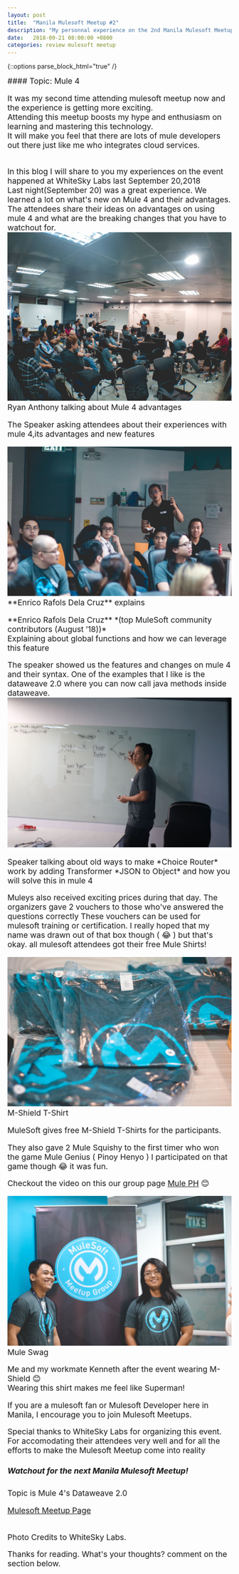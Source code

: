 ```yaml
---
layout: post
title:  "Manila Mulesoft Meetup #2"
description: "My personnal experience on the 2nd Manila Mulesoft Meetup"
date:   2018-09-21 08:00:00 +0800
categories: review mulesoft meetup
---
```


{::options parse_block_html="true" /}
<div class="" style="font-size:1.1rem">
#### Topic: Mule 4

It was my second time attending mulesoft meetup now and the experience is getting more exciting.   
Attending this meetup boosts my hype and enthusiasm on learning and mastering this technology.  
It will make you feel that there are lots of mule developers out there just like me who integrates cloud services.  


<br>
In this blog I will share to you my experiences on the event happened at WhiteSky Labs last September 20,2018  
<br>
Last night(September 20) was a great experience. We learned a lot on what's new on Mule 4 and their advantages. The attendees share their ideas on advantages on using mule 4 and what are the breaking changes that you have to watchout for.  
<div class="row">
<div class="col m6 s12">
<div class="card hoverable">
<div class="card-image">
<img class="responsive-img" src="/assets/img/posts/review/mulesoft/meetup2/ryan_andal_talking_mule4_advantages.jpg" alt="Ryan Anthony Andal discussing about mule 4 advantages and things to watchout">
<span class="card-title">Ryan Anthony talking about Mule 4 advantages</span>
</div>
<div class="card-content">
  <p>The Speaker asking attendees about their experiences with mule 4,its advantages and new features</p>
</div>

</div>
</div>

<div class="col m6 s12">
<div class="card">
<div class="card-image hoverable">
<img class="responsive-img" src="/assets/img/posts/review/mulesoft/meetup2/enrico_explains_global_function.jpg" alt="Ryan Anthony Andal discussing about mule 4 advantages and things to watchout">
<span class="card-title"> **Enrico Rafols Dela Cruz** explains</span>
</div>
<div class="card-content">
  <p>**Enrico Rafols Dela Cruz** *(top MuleSoft community contributors (August ’18))* <br> Explaining about global functions and how we can leverage this feature</p>
</div>

</div>
</div>



</div>
The speaker showed us the features and changes on mule 4 and their syntax.
One of the examples that I like is the dataweave 2.0 where you can now call java methods inside dataweave.
<div class="row">
<div class="col s12">
<div class="col l8 offset-l2">
<div class="card">
<div class="card-image hoverable">
<img class="responsive-img" src="/assets/img/posts/review/mulesoft/meetup2/new_main_expression_language.jpg" alt="Ryan Anthony Andal discussing about mule 4 advantages and things to watchout">
</div>
<div class="card-content">
  <p>Speaker talking about old ways to make *Choice Router* work by adding Transformer *JSON to Object* and how you will solve this in mule 4</p>
</div>
</div>
</div>
</div>



Muleys also received exciting prices during that day.
The organizers gave 2 vouchers to those who've answered the questions correctly
These  vouchers can be used for mulesoft training or certification.
I really hoped that my name was drawn out of that box though ( 😂 )
but that's okay. all mulesoft attendees got their free Mule Shirts!

<div class="row">
<div class="col s12">
<div class="col l8 offset-l2">
<div class="card">
<div class="card-image hoverable">
<img class="responsive-img" src="/assets/img/posts/review/mulesoft/meetup2/mule_free_shirts.jpg" alt="Mule Shirts">
<span class="card-title">M-Shield T-Shirt</span>
</div>
<div class="card-content">
  <p>MuleSoft gives free M-Shield T-Shirts for the participants.</p>
</div>
</div>
</div>
</div>

They also gave 2 Mule Squishy to the first timer who won the game Mule Genius ( Pinoy Henyo )
I participated on that game though 😂 it was fun. 

Checkout the video on this our group page <a href="https://www.facebook.com/groups/194412074532129" target="_blank">Mule PH</a> 😊

<div class="row">
<div class="col s12">
<div class="col l8 offset-l2">
<div class="card">
<div class="card-image hoverable">
<img class="responsive-img" src="/assets/img/posts/review/mulesoft/meetup2/me_and_workmate.jpg" alt="Mule Shirts">
<span class="card-title">Mule Swag</span>
</div>
<div class="card-content">
  <p>Me and my workmate Kenneth after the event wearing M-Shield 😊<br>Wearing this shirt makes me feel like Superman!</p>
</div>
</div>
</div>
</div>

If you are a mulesoft fan or Mulesoft Developer here in Manila,
I encourage you to join Mulesoft Meetups. 

Special thanks to WhiteSky Labs for organizing this event.
For accomodating their attendees very well and for all the efforts to make the Mulesoft Meetup come into reality

##### **Watchout for the next Manila Mulesoft Meetup!**  
Topic is Mule 4's Dataweave 2.0

<a href="https://meetups.mulesoft.com/manila/" target="_blank">Mulesoft Meetup Page</a>

<br>
Photo Credits to WhiteSky Labs.

Thanks for reading.
What's your thoughts?
comment on the section below.



</div>
